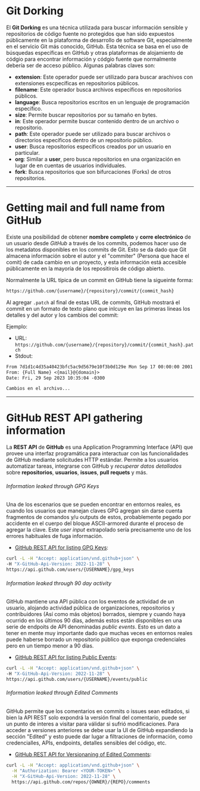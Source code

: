 # Git Dorking 

El **Git Dorking** es una técnica utilizada para buscar información sensible y repositorios de código fuente no protegidos que han sido expuestos públicamente en la plataforma de desarrollo de software Git, especialmente en el servicio Git más conocido, GitHub. Esta técnica se basa en el uso de búsquedas específicas en GitHub y otras plataformas de alojamiento de códgio para encontrar información y códgio fuente que normalmente debería ser de acceso público.
Algunas palabras claves son:

- **extension**: Este operador puede ser utilizado para buscar arachivos con extensiones escpecíficas en repositorios públicos.
- **filename**: Este operador busca archivos específicos en repositorios públicos.
- **language**: Busca repositorios escritos en un lenguaje de programación específico.
- **size**: Permite buscar repositorios por su tamaño en bytes.
- **in**: Este operador permite buscar contenido dentro de un archivo o repositorio.
- **path**: Este operador puede ser utilizado para buscar archivos o directorios específicos dentro de un repositorio público.
- **user**: Busca repositorios específicos creados por un usuario en particular.
- **org**: Similar a **user**, pero busca repositorios en una organización en lugar de en cuentas de usuarios individuales.
- **fork**: Busca repositorios que son bifurcaciones (Forks) de otros repositorios.

----
# Getting mail and full name from GitHub

Existe una posibilidad de obtener **nombre completo** y **corre electrónico** de un usuario desde *GitHub* a través de los commits, podemos hacer uso de los metadatos disponibles en los commits de Git. Esto se da dado que Git almacena información sobre el autor y el "commiter" (Persona que hace el comit) de cada cambio en un proyecto, y esta información está accesible públicamente en la mayoría de los repositirois de código abierto.

Normalmente la URL típica de un commit en GitHub tiene la sigueinte forma:

```bash
https://github.com/{username}/{repository}/commit/{commit_hash}
```

Al agregar `.patch` al final de estas URL de commits, GitHub mostrará el commit en un formato de texto plano que inlcuye en las primeras lineas los detalles y del autor y los cambios del commit:

Ejemplo:

- URL: `https://github.com/{username}/{repository}/commit/{commit_hash}.patch`
- Stdout:
```txt
From 7d1d1c4d35a40423bfc5ac9d5679e10f3b0d129e Mon Sep 17 00:00:00 2001
From: {Full Name} <{mail}@{domain}>
Date: Fri, 29 Sep 2023 10:35:04 -0300

Cambios en el archivo...
```

----
# GitHub REST API gathering information

La **REST API** de **GitHub** es una Application Programming Interface (API) que provee una interfaz programática para interactuar con las funcionalidades de GitHub mediante solicitudes HTTP estándar. Permite a los usuarios automatizar tareas, integrarse con GitHub y *recuperar datos detallados* sobre **repositorios**, **usuarios**, **issues**, **pull requets** y más.
###### Information leaked through GPG Keys

Una de los escenarios que se pueden encontrar en entornos reales, es cuando los usuarios que manejan claves GPG agregan sin darse cuenta fragmentos de comandos y/u outputs de estos, probablemente pegado por accidente en el cuerpo del bloque ASCII-armored durante el proceso de agregar la clave. Este *user input* extrapolado sería precisamente uno de los errores habituales de fuga información.

- [GitHub REST API for listing GPG Keys](https://docs.github.com/en/rest/users/gpg-keys?apiVersion=2022-11-28#list-gpg-keys-for-a-user):  
```bash
curl -L -H "Accept: application/vnd.github+json" \
-H "X-GitHub-Api-Version: 2022-11-28" \
https://api.github.com/users/{USERNAME}/gpg_keys
```

###### Information leaked through 90 day activity

GitHub mantiene una API pública con los eventos de actividad de un usuario, alojando actividad pública de organizaciones, repositorios y contribuidores (Así como más objetos) borrados, siempre y cuando haya ocurrido en los últimos 90 días, además estos están disponibles en una serie de endpoits de API denominadas *public events*. Esto es un dato a tener en mente muy importante dado que muchas veces en entornos reales puede haberse borrado un repositorio público que exponga credenciales pero en un tiempo menor a 90 días.

- [GitHub REST API for listing Public Events](https://docs.github.com/en/rest/activity/events?apiVersion=2022-11-28#list-public-events-for-a-user):
```bash
curl -L -H "Accept: application/vnd.github+json" \ 
-H "X-GitHub-Api-Version: 2022-11-28" \ 
https://api.github.com/users/{USERNAME}/events/public
```

###### Information leaked through Edited Comments

GitHub permite que los comentarios en commits o issues sean editados, si bien la API REST solo expondrá la versión final del comentario, puede ser un punto de interes a visitar para válidar si sufrió modificaciones. Para acceder a versiones anteriores se debe usar la UI de GitHub expandiendo la sección "Edited" y esto puede dar lugar a filtraciones de información, como credencialles, APIs, endpoints, detalles sensibles del código, etc.

- [GitHub REST API for Versionaning of Edited Comments](https://docs.github.com/en/rest/commits/comments?apiVersion=2022-11-28#list-commit-comments-for-a-repository):
```bash
curl -L -H "Accept: application/vnd.github+json" \
  -H "Authorization: Bearer <YOUR-TOKEN>" \
  -H "X-GitHub-Api-Version: 2022-11-28" \
  https://api.github.com/repos/{OWNER}/{REPO}/comments
```